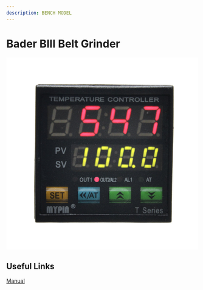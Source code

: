 ```yaml
---
description: BENCH MODEL
---
```


# Bader BIII Belt Grinder

![](../.gitbook/assets/image%20%2833%29.png)

## Useful Links

[Manual](https://drive.google.com/open?id=1bEZxo3JkymePp69c3FGOShT3LotWhUcD)



